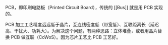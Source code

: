 PCB，即印刷电路板（Printed Circuit Board），传统的 [[Bus]] 就是用 PCB 实现的。

PCB 加工工艺精度远远低于晶片，互连线密度低（带宽低）、互联距离长（延迟高、干扰大、功耗大）。为解决这个问题，有两种思路：立体堆叠，或者用晶片替换 PCB 做互联（CoWoS）。因为芯片工艺比 PCB 工艺好。
